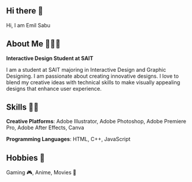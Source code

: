 ## Hi there 👋

Hi, I am Emil Sabu

## About Me 🙋🏻‍♂️

**Interactive Design Student at SAIT**

I am a student at SAIT majoring in Interactive Design and Graphic Designing. I am passionate about creating innovative designs. I love to blend my creative ideas with technical skills to make visually appealing designs that enhance user experience.

## Skills 👨‍💻

**Creative Platforms**: Adobe Illustrator, Adobe Photoshop, Adobe Premiere Pro, Adobe After Effects, Canva

**Programming Languages**: HTML, C++, JavaScript

## Hobbies 🍿 

Gaming 🎮, Anime, Movies 🎥